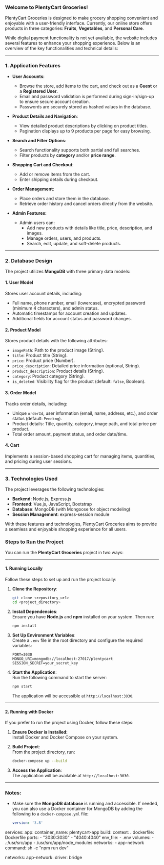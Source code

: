 ### Welcome to PlentyCart Groceries!  

PlentyCart Groceries is designed to make grocery shopping convenient and enjoyable with a user-friendly interface. Currently, our online store offers products in three categories: **Fruits**, **Vegetables**, and **Personal Care**.  

While digital payment functionality is not yet available, the website includes several features to enhance your shopping experience. Below is an overview of the key functionalities and technical details:  

---

### 1. Application Features  

- **User Accounts**:  
  - Browse the store, add items to the cart, and check out as a **Guest** or a **Registered User**.  
  - Email and password validation is performed during sign-in/sign-up to ensure secure account creation.  
  - Passwords are securely stored as hashed values in the database.  

- **Product Details and Navigation**:  
  - View detailed product descriptions by clicking on product titles.  
  - Pagination displays up to 9 products per page for easy browsing.  

- **Search and Filter Options**:  
  - Search functionality supports both partial and full searches.  
  - Filter products by **category** and/or **price range**.  

- **Shopping Cart and Checkout**:  
  - Add or remove items from the cart.  
  - Enter shipping details during checkout.  

- **Order Management**:  
  - Place orders and store them in the database.  
  - Retrieve order history and cancel orders directly from the website.  

- **Admin Features**:  
  - Admin users can:  
    - Add new products with details like title, price, description, and images.  
    - Manage orders, users, and products.  
    - Search, edit, update, and soft-delete products.  

---

### 2. Database Design  

The project utilizes **MongoDB** with three primary data models:  

#### **1. User Model**  
Stores user account details, including:  
- Full name, phone number, email (lowercase), encrypted password (minimum 4 characters), and admin status.  
- Automatic timestamps for account creation and updates.  
- Additional fields for account status and password changes.  

#### **2. Product Model**  
Stores product details with the following attributes:  
- `imagePath`: Path to the product image (String).  
- `title`: Product title (String).  
- `price`: Product price (Number).  
- `price_description`: Detailed price information (optional, String).  
- `product_description`: Product details (String).  
- `category`: Product category (String).  
- `is_deleted`: Visibility flag for the product (default: `false`, Boolean).  

#### **3. Order Model**  
Tracks order details, including:  
- Unique `orderId`, user information (email, name, address, etc.), and order status (default: `Pending`).  
- Product details: Title, quantity, category, image path, and total price per product.  
- Total order amount, payment status, and order date/time.  

#### **4. Cart**  
Implements a session-based shopping cart for managing items, quantities, and pricing during user sessions.  

---

### 3. Technologies Used  

The project leverages the following technologies:  
- **Backend**: Node.js, Express.js  
- **Frontend**: Vue.js, JavaScript, Bootstrap  
- **Database**: MongoDB (with Mongoose for object modeling)  
- **Session Management**: express-session module  

With these features and technologies, PlentyCart Groceries aims to provide a seamless and enjoyable shopping experience for all users.




### Steps to Run the Project  

You can run the **PlentyCart Groceries** project in two ways:  

---

#### **1. Running Locally**  

Follow these steps to set up and run the project locally:  

1. **Clone the Repository**:  
   ```bash
   git clone <repository_url>
   cd <project_directory>
   ```

2. **Install Dependencies**:  
   Ensure you have **Node.js** and **npm** installed on your system. Then run:  
   ```bash
   npm install
   ```

3. **Set Up Environment Variables**:  
   Create a `.env` file in the root directory and configure the required variables:  
   ```env
   PORT=3030
   MONGO_URI=mongodb://localhost:27017/plentycart
   SESSION_SECRET=your_secret_key
   ```

4. **Start the Application**:  
   Run the following command to start the server:  
   ```bash
   npm start
   ```
   The application will be accessible at `http://localhost:3030`.

---

#### **2. Running with Docker**  

If you prefer to run the project using Docker, follow these steps:  

1. **Ensure Docker is Installed**:  
   Install Docker and Docker Compose on your system.  

2. **Build Project**:  
   From the project directory, run:  
   ```bash
   docker-compose up --build
   ```

3. **Access the Application**:  
   The application will be available at `http://localhost:3030`.  

---

### Notes:  
- Make sure the **MongoDB database** is running and accessible. If needed, you can also use a Docker container for MongoDB by adding the following to a `docker-compose.yml` file:  
   ```yaml
   version: '3.8'

services:
  app:
    container_name: plentycart-app
    build:
      context: .
      dockerfile: Dockerfile
    ports:
      - "3030:3030"
      - "4040:4040"
    env_file: 
      - .env
    volumes:
      - .:/usr/src/app
      - /usr/src/app/node_modules
    networks:
      - app-network
    command: sh -c "npm run dev"

networks:
  app-network:
    driver: bridge
   ```
